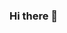 ### Hi there 👋

<!--
**Edosla/Edosla** is a ✨ _special_ ✨ repository because its `README.md` (this file) appears on your GitHub profile.

Here are some ideas to get you started:

- 🔭 I’m currently working on ...
- 🌱 I’m currently learning 
- 👯 I’m looking to collaborate on ...
- 🤔 I’m looking for help with in study with coding (Termux) on Android
- 💬 Ask me about ...
- 📫 How to reach me: ...
- 😄 Pronouns: ...
- ⚡ Fun fact: ...
-->
